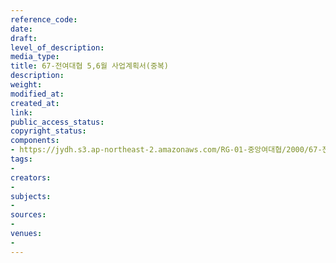 ```yaml
---
reference_code: 
date: 
draft: 
level_of_description: 
media_type: 
title: 67-전여대협 5,6월 사업계획서(중복)
description: 
weight: 
modified_at: 
created_at: 
link: 
public_access_status: 
copyright_status: 
components:
- https://jydh.s3.ap-northeast-2.amazonaws.com/RG-01-중앙여대협/2000/67-전여대협+5,6월+사업계획서(중복).pdf
tags:
- 
creators:
- 
subjects:
- 
sources:
- 
venues:
- 
---
```

